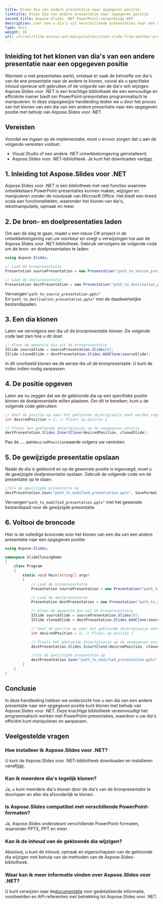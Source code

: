 ```yaml
---
title: Kloon dia van andere presentatie naar opgegeven positie
linktitle: Kloon dia van andere presentatie naar opgegeven positie
second_title: Aspose.Slides .NET PowerPoint-verwerkings-API
description: Leer hoe u dia's uit verschillende presentaties naar een opgegeven positie kunt klonen met Aspose.Slides voor .NET. Stapsgewijze handleiding met volledige broncode, waarin het klonen van dia's, positiespecificatie en het opslaan van presentaties worden behandeld.
type: docs
weight: 16
url: /nl/net/slide-access-and-manipulation/clone-slide-from-another-presentation-specified-position/
---
```


## Inleiding tot het klonen van dia's van een andere presentatie naar een opgegeven positie

Wanneer u met presentaties werkt, ontstaat er vaak de behoefte om dia's van de ene presentatie naar de andere te klonen, vooral als u specifieke inhoud opnieuw wilt gebruiken of de volgorde van de dia's wilt wijzigen. Aspose.Slides voor .NET is een krachtige bibliotheek die een eenvoudige en efficiënte manier biedt om PowerPoint-presentaties programmatisch te manipuleren. In deze stapsgewijze handleiding leiden we u door het proces van het klonen van een dia van een andere presentatie naar een opgegeven positie met behulp van Aspose.Slides voor .NET.

## Vereisten

Voordat we ingaan op de implementatie, moet u ervoor zorgen dat u aan de volgende vereisten voldoet:

- Visual Studio of een andere .NET-ontwikkelomgeving geïnstalleerd.
-  Aspose.Slides voor .NET-bibliotheek. Je kunt het downloaden van[hier](https://releases.aspose.com/slides/net/).

## 1. Inleiding tot Aspose.Slides voor .NET

Aspose.Slides voor .NET is een bibliotheek met veel functies waarmee ontwikkelaars PowerPoint-presentaties kunnen maken, wijzigen en manipuleren zonder de noodzaak van Microsoft Office. Het biedt een breed scala aan functionaliteiten, waaronder het klonen van dia's, tekstmanipulatie, opmaak en meer.

## 2. De bron- en doelpresentaties laden

Om aan de slag te gaan, maakt u een nieuw C#-project in de ontwikkelomgeving van uw voorkeur en voegt u verwijzingen toe aan de Aspose.Slides voor .NET-bibliotheek. Gebruik vervolgens de volgende code om de bron- en doelpresentaties te laden:

```csharp
using Aspose.Slides;

// Laad de bronpresentatie
Presentation sourcePresentation = new Presentation("path_to_source_presentation.pptx");

// Laad de doelpresentatie
Presentation destPresentation = new Presentation("path_to_destination_presentation.pptx");
```

 Vervangen`"path_to_source_presentation.pptx"` En`"path_to_destination_presentation.pptx"` met de daadwerkelijke bestandspaden.

## 3. Een dia klonen

Laten we vervolgens een dia uit de bronpresentatie klonen. De volgende code laat zien hoe u dit doet:

```csharp
// Kloon de gewenste dia uit de bronpresentatie
ISlide sourceSlide = sourcePresentation.Slides[0];
ISlide clonedSlide = destPresentation.Slides.AddClone(sourceSlide);
```

In dit voorbeeld klonen we de eerste dia uit de bronpresentatie. U kunt de index indien nodig aanpassen.

## 4. De positie opgeven

Laten we nu zeggen dat we de gekloonde dia op een specifieke positie binnen de doelpresentatie willen plaatsen. Om dit te bereiken, kunt u de volgende code gebruiken:

```csharp
// Geef de positie op waar het gekloonde objectglaasje moet worden ingevoegd
int desiredPosition = 2; // Plaats op positie 2

// Plaats het gekloonde objectglaasje op de aangegeven positie
destPresentation.Slides.InsertClone(desiredPosition, clonedSlide);
```

 Pas de .... aan`desiredPosition`waarde volgens uw vereisten.

## 5. De gewijzigde presentatie opslaan

Nadat de dia is gekloond en op de gewenste positie is ingevoegd, moet u de gewijzigde doelpresentatie opslaan. Gebruik de volgende code om de presentatie op te slaan:

```csharp
//Sla de gewijzigde presentatie op
destPresentation.Save("path_to_modified_presentation.pptx", SaveFormat.Pptx);
```

 Vervangen`"path_to_modified_presentation.pptx"` met het gewenste bestandspad voor de gewijzigde presentatie.

## 6. Voltooi de broncode

Hier is de volledige broncode voor het klonen van een dia van een andere presentatie naar een opgegeven positie:

```csharp
using Aspose.Slides;

namespace SlideCloningDemo
{
    class Program
    {
        static void Main(string[] args)
        {
            // Laad de bronpresentatie
            Presentation sourcePresentation = new Presentation("path_to_source_presentation.pptx");

            // Laad de doelpresentatie
            Presentation destPresentation = new Presentation("path_to_destination_presentation.pptx");

            // Kloon de gewenste dia uit de bronpresentatie
            ISlide sourceSlide = sourcePresentation.Slides[0];
            ISlide clonedSlide = destPresentation.Slides.AddClone(sourceSlide);

            // Geef de positie op waar het gekloonde objectglaasje moet worden ingevoegd
            int desiredPosition = 2; // Plaats op positie 2

            // Plaats het gekloonde objectglaasje op de aangegeven positie
            destPresentation.Slides.InsertClone(desiredPosition, clonedSlide);

            //Sla de gewijzigde presentatie op
            destPresentation.Save("path_to_modified_presentation.pptx", SaveFormat.Pptx);
        }
    }
}
```

## Conclusie

In deze handleiding hebben we onderzocht hoe u een dia van een andere presentatie naar een opgegeven positie kunt klonen met behulp van Aspose.Slides voor .NET. Deze krachtige bibliotheek vereenvoudigt het programmatisch werken met PowerPoint-presentaties, waardoor u uw dia's efficiënt kunt manipuleren en aanpassen.

## Veelgestelde vragen

### Hoe installeer ik Aspose.Slides voor .NET?

 U kunt de Aspose.Slides voor .NET-bibliotheek downloaden en installeren vanaf[hier](https://releases.aspose.com/slides/net/).

### Kan ik meerdere dia's tegelijk klonen?

Ja, u kunt meerdere dia's klonen door de dia's van de bronpresentatie te doorlopen en elke dia afzonderlijk te klonen.

### Is Aspose.Slides compatibel met verschillende PowerPoint-formaten?

Ja, Aspose.Slides ondersteunt verschillende PowerPoint-formaten, waaronder PPTX, PPT en meer.

### Kan ik de inhoud van de gekloonde dia wijzigen?

Absoluut, u kunt de inhoud, opmaak en eigenschappen van de gekloonde dia wijzigen met behulp van de methoden van de Aspose.Slides-bibliotheek.

### Waar kan ik meer informatie vinden over Aspose.Slides voor .NET?

 U kunt verwijzen naar de[documentatie](https://reference.aspose.com/slides/net/) voor gedetailleerde informatie, voorbeelden en API-referenties met betrekking tot Aspose.Slides voor .NET.
